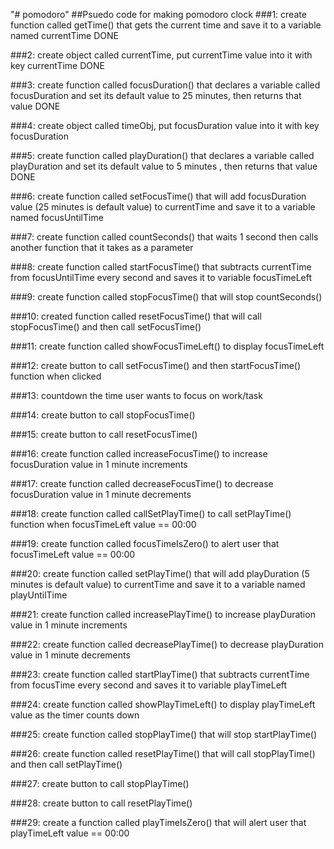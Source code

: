 "# pomodoro" 
##Psuedo code for making pomodoro clock
###1: create function called getTime() that gets the current time and save it to a variable named currentTime
DONE

###2: create object called currentTime, put currentTime value into it with key currentTime
DONE



###3: create function called focusDuration() that declares a variable called focusDuration and set its default value to 25 minutes, then returns that value
DONE

###4: create object called timeObj, put focusDuration value into it with key focusDuration

###5: create function called playDuration() that declares a variable called playDuration and set its default value to 5 minutes , then returns that value
DONE

###6: create function called setFocusTime() that will add focusDuration value (25 minutes is default value) to currentTime and save it to a variable named focusUntilTime

###7: create function called countSeconds() that waits 1 second then calls another function that it takes as a parameter

###8: create function called startFocusTime() that subtracts currentTime from focusUntilTime every second and saves it to variable focusTimeLeft

###9: create function called stopFocusTime() that will stop countSeconds()

###10: created function called resetFocusTime() that will call stopFocusTime() and then call setFocusTime()

###11: create function called showFocusTimeLeft() to display focusTimeLeft

###12: create button to call setFocusTime() and then startFocusTime() function when clicked

###13: countdown the time user wants to focus on work/task

###14: create button to call stopFocusTime()

###15: create button to call resetFocusTime()

###16: create function called increaseFocusTime() to increase focusDuration value in 1 minute increments

###17: create function called decreaseFocusTime() to decrease focusDuration value in 1 minute decrements

###18: create function called callSetPlayTime() to call setPlayTime() function when focusTimeLeft value == 00:00

###19: create function called focusTimeIsZero() to alert user that focusTimeLeft value == 00:00

###20: create function called setPlayTime() that will add playDuration (5 minutes is default value) to currentTime and save it to a variable named playUntilTime

###21: create function called increasePlayTime() to increase playDuration value in 1 minute increments

###22: create function called decreasePlayTime() to decrease playDuration value in 1 minute decrements

###23: create function called startPlayTime() that subtracts currentTime from focusTime every second and saves it to variable playTimeLeft

###24: create function called showPlayTimeLeft() to display playTimeLeft value as the timer counts down

###25: create function called stopPlayTime() that will stop startPlayTime()

###26: create function called resetPlayTime() that will call stopPlayTime() and then call setPlayTime()

###27: create button to call stopPlayTime()

###28: create button to call resetPlayTime()

###29: create a function called playTimeIsZero() that will alert user that playTimeLeft value == 00:00

